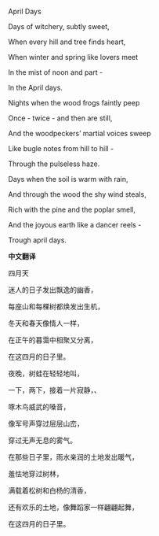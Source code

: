 

April Days

Days of witchery, subtly sweet,

When every hill and tree finds heart,

When winter and spring like lovers meet

In the mist of noon and part -

In the April days.

Nights when the wood frogs faintly peep

Once - twice - and then are still,

And the woodpeckers’ martial voices sweep

Like bugle notes from hill to hill -

Through the pulseless haze.

Days when the soil is warm with rain,

And through the wood the shy wind steals,

Rich with the pine and the poplar smell,

And the joyous earth like a dancer reels -

Trough april days. 



**中文翻译**

四月天

迷人的日子发出飘逸的幽香，

每座山和每棵树都焕发出生机，

冬天和春天像情人一样，

在正午的暮霭中相聚又分离，

在这四月的日子里。

夜晚，树蛙在轻轻地叫，

一下，两下，接着一片寂静，、

啄木鸟威武的嗓音，

像军号声穿过层层山峦，

穿过无声无息的雾气。

在那些日子里，雨水亲润的土地发出暖气，

羞怯地穿过树林，

满载着松树和白杨的清香，

还有欢乐的土地，像舞蹈家一样翩翩起舞，

在这四月的日子里。 

